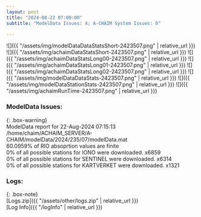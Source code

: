 ```yaml
---
layout: post
title: "2024-08-22 07:00:00"
subtitle: "ModelData Issues: 4; A-CHAIM System Issues: 0"

---
```


![]({{ "/assets/img/modelDataDataStatsShort-2423507.png" | relative_url }})
![]({{ "/assets/img/achaimDataStatsShort-2423507.png" | relative_url }})
![]({{ "/assets/img/achaimDataStatsLong00-2423507.png" | relative_url }})
![]({{ "/assets/img/achaimDataStatsLong01-2423507.png" | relative_url }})
![]({{ "/assets/img/achaimDataStatsLong02-2423507.png" | relative_url }})
![]({{ "/assets/img/modelDataDataStats-2423507.png" | relative_url }})
![]({{ "/assets/img/modelDataStationStats-2423507.png" | relative_url }})
![]({{ "/assets/img/achaimRunTime-2423507.png" | relative_url }})


### ModelData Issues:  
  
{: .box-warning}  
 ModelData report for 22-Aug-2024 07:15:13   
 /home/chaim/ACHAIM_SERVER/A-CHAIM/modelData/2024/235/07/modelData.mat   
 60.0959% of RIO absoprtion values are finite   
 0% of all possible stations for IONO were downloaded. x6859   
 0% of all possible stations for SENTINEL were downloaded. x6314   
 0% of all possible stations for KARTVERKET were downloaded. x1321   
  


### Logs:  
  
{: .box-note}  
[Logs.zip]({{ "/assets/other/logs.zip" | relative_url }})  
[Log Info]({{ "/logInfo" | relative_url }})  
